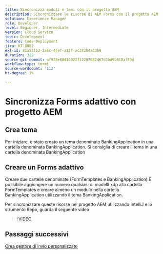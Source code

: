 ```yaml
---
title: Sincronizza moduli e temi con il progetto AEM
description: Sincronizzare le risorse di AEM Forms con il progetto AEM
solution: Experience Manager
role: Developer
level: Beginner, Intermediate
version: Cloud Service
topic: Development
feature: Code Deployment
jira: KT-8852
exl-id: 81a53f52-2a6c-44ef-a13f-ac372b4a33b9
duration: 325
source-git-commit: af928e60410022f12207082467d3bd9b818af59d
workflow-type: tm+mt
source-wordcount: '112'
ht-degree: 1%

---
```


# Sincronizza Forms adattivo con progetto AEM

## Crea tema

Per iniziare, è stato creato un tema denominato BankingApplication in una cartella denominata BankingApplication. Si consiglia di creare il tema in una cartella denominata BankingApplication

## Creare un Forms adattivo

Creare due cartelle denominate (FormTemplates e BankingApplication).È possibile aggiungere un numero qualsiasi di modelli xdp alla cartella FormTemplates e creare almeno un modulo nella cartella BankingApplication utilizzando il tema BankingApplication.

Per sincronizzare queste risorse nel progetto AEM utilizzando IntelliJ e lo strumento Repo, guarda il seguente video

>[!VIDEO](https://video.tv.adobe.com/v/336937?quality=12&learn=on)

## Passaggi successivi

[Crea gestore di invio personalizzato](./custom-submit-to-servlet.md)
